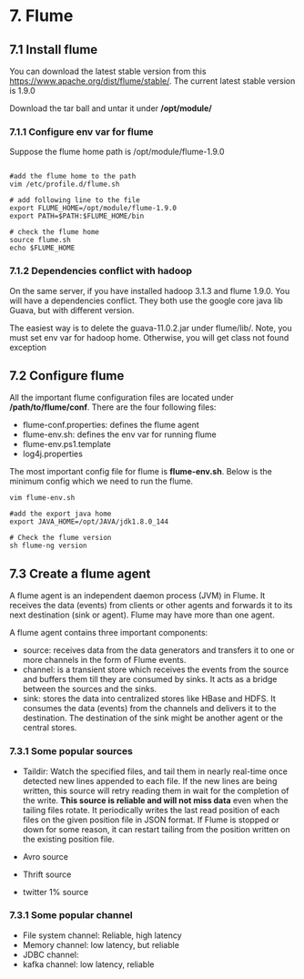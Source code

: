 # 7. Flume

## 7.1 Install flume
You can download the latest stable version from this https://www.apache.org/dist/flume/stable/.
The current latest stable version is 1.9.0

Download the tar ball and untar it under **/opt/module/**

### 7.1.1 Configure env var for flume
Suppose the flume home path is /opt/module/flume-1.9.0

```shell

#add the flume home to the path
vim /etc/profile.d/flume.sh

# add following line to the file
export FLUME_HOME=/opt/module/flume-1.9.0
export PATH=$PATH:$FLUME_HOME/bin

# check the flume home
source flume.sh 
echo $FLUME_HOME

```

### 7.1.2 Dependencies conflict with hadoop

On the same server, if you have installed hadoop 3.1.3 and flume 1.9.0. You will have a dependencies conflict. 
They both use the google core java lib Guava, but with different version. 

The easiest way is to delete the guava-11.0.2.jar under flume/lib/. Note, you must set env var for hadoop home. 
Otherwise, you will get class not found exception

## 7.2 Configure flume
All the important flume configuration files are located under **/path/to/flume/conf**. There are the four following 
files:

- flume-conf.properties: defines the flume agent
- flume-env.sh: defines the env var for running flume 
- flume-env.ps1.template
- log4j.properties

The most important config file for flume is **flume-env.sh**. Below is the minimum config which we need to run 
the flume.

```shell
vim flume-env.sh

#add the export java home
export JAVA_HOME=/opt/JAVA/jdk1.8.0_144

# Check the flume version
sh flume-ng version
```

## 7.3 Create a flume agent
A flume agent is an independent daemon process (JVM) in Flume. It receives the data (events) from clients or other 
agents and forwards it to its next destination (sink or agent). Flume may have more than one agent.

A flume agent contains three important components:
- source: receives data from the data generators and transfers it to one or more channels in the form of Flume events.
- channel: is a transient store which receives the events from the source and buffers them till they are consumed by 
  sinks. It acts as a bridge between the sources and the sinks.
- sink: stores the data into centralized stores like HBase and HDFS. It consumes the data (events) from the channels
  and delivers it to the destination. The destination of the sink might be another agent or the central stores.

### 7.3.1 Some popular sources
- Taildir: Watch the specified files, and tail them in nearly real-time once detected new lines appended to each file. 
  If the new lines are being written, this source will retry reading them in wait for the completion of the write.
  **This source is reliable and will not miss data** even when the tailing files rotate. It periodically writes the 
  last read position of each files on the given position file in JSON format. If Flume is stopped or down for some 
  reason, it can restart tailing from the position written on the existing position file.

- Avro source
- Thrift source 
  
- twitter 1% source 

### 7.3.1 Some popular channel
- File system channel: Reliable, high latency
- Memory channel: low latency, but reliable
- JDBC channel:
- kafka channel: low latency, reliable